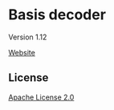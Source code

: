# Basis decoder

Version 1.12

[Website](https://github.com/BinomialLLC/basis_universal)

## License

[Apache License 2.0](https://github.com/google/draco/blob/master/LICENSE)

